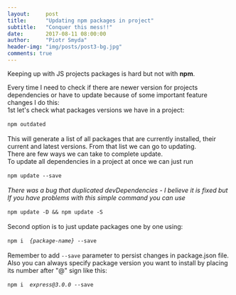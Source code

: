 ```yaml
---
layout:     post
title:      "Updating npm packages in project"
subtitle:   "Conquer this mess!!"
date:       2017-08-11 08:00:00
author:     "Piotr Smyda"
header-img: "img/posts/post3-bg.jpg"
comments: true
---
```


<p>Keeping up with JS projects packages is hard but not with <strong>npm</strong>.
<p>Every time I need to check if there are newer version for projects dependencies or have to update because of some important feature changes I do this:
<br>
1st let's check what packages versions we have in a project:
<br><br>
<code>npm outdated</code>
<br><br>
This will generate a list of all packages that are currently installed, their current and latest versions. From that list we can go to updating.
<br>
There are few ways we can take to complete update.
<br>
To update all dependencies in a project at once we can just run
<br><br>
<code>npm update --save</code>
<br><br>
<i>There was a bug that duplicated devDependencies - I believe it is fixed but If you have problems with this simple command you can use </i>
<br><br>
<code>npm update -D && npm update -S</code>
<br><br>
Second option is to just update packages one by one using:
<br><br>
<code>npm i <i> {package-name}</i> --save</code>
<br><br>
Remember to add <code>--save</code> parameter to persist changes in package.json file.<br>
Also you can always specify package version you want to install by placing its number after "@" sign like this:
<br><br>
<code>npm i <i> express@3.0.0</i> --save</code>
<br><br>

